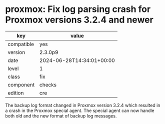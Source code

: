 [//]: # (werk v2)
# proxmox: Fix log parsing crash for Proxmox versions 3.2.4 and newer

key        | value
---------- | ---
compatible | yes
version    | 2.3.0p9
date       | 2024-06-28T14:34:01+00:00
level      | 1
class      | fix
component  | checks
edition    | cre

The backup log format changed in Proxmox version 3.2.4 which resulted in a crash
in the Proxmox special agent.
The special agent can now handle both old and the new format of backup log messages.